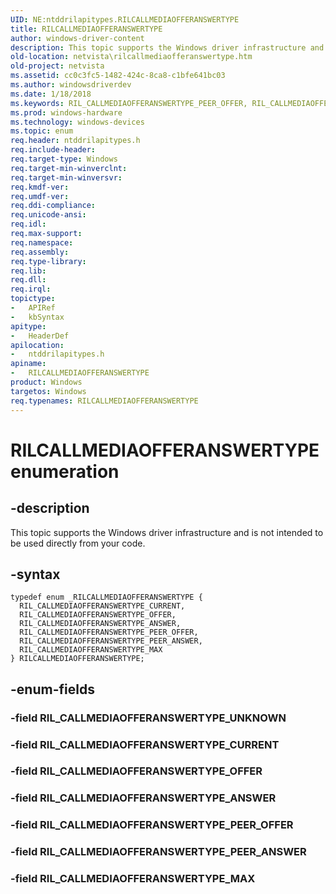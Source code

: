 ```yaml
---
UID: NE:ntddrilapitypes.RILCALLMEDIAOFFERANSWERTYPE
title: RILCALLMEDIAOFFERANSWERTYPE
author: windows-driver-content
description: This topic supports the Windows driver infrastructure and is not intended to be used directly from your code.
old-location: netvista\rilcallmediaofferanswertype.htm
old-project: netvista
ms.assetid: cc0c3fc5-1482-424c-8ca8-c1bfe641bc03
ms.author: windowsdriverdev
ms.date: 1/18/2018
ms.keywords: RIL_CALLMEDIAOFFERANSWERTYPE_PEER_OFFER, RIL_CALLMEDIAOFFERANSWERTYPE_OFFER, ntddrilapitypes/RIL_CALLMEDIAOFFERANSWERTYPE_PEER_OFFER, ntddrilapitypes/RILCALLMEDIAOFFERANSWERTYPE, ntddrilapitypes/RIL_CALLMEDIAOFFERANSWERTYPE_CURRENT, RIL_CALLMEDIAOFFERANSWERTYPE_PEER_ANSWER, RILCALLMEDIAOFFERANSWERTYPE enumeration [Network Drivers Starting with Windows Vista], ntddrilapitypes/RIL_CALLMEDIAOFFERANSWERTYPE_OFFER, ntddrilapitypes/RIL_CALLMEDIAOFFERANSWERTYPE_ANSWER, ntddrilapitypes/RIL_CALLMEDIAOFFERANSWERTYPE_PEER_ANSWER, RIL_CALLMEDIAOFFERANSWERTYPE_MAX, ntddrilapitypes/RIL_CALLMEDIAOFFERANSWERTYPE_MAX, netvista.rilcallmediaofferanswertype, RIL_CALLMEDIAOFFERANSWERTYPE_ANSWER, RILCALLMEDIAOFFERANSWERTYPE, RIL_CALLMEDIAOFFERANSWERTYPE_CURRENT
ms.prod: windows-hardware
ms.technology: windows-devices
ms.topic: enum
req.header: ntddrilapitypes.h
req.include-header: 
req.target-type: Windows
req.target-min-winverclnt: 
req.target-min-winversvr: 
req.kmdf-ver: 
req.umdf-ver: 
req.ddi-compliance: 
req.unicode-ansi: 
req.idl: 
req.max-support: 
req.namespace: 
req.assembly: 
req.type-library: 
req.lib: 
req.dll: 
req.irql: 
topictype:
-	APIRef
-	kbSyntax
apitype:
-	HeaderDef
apilocation:
-	ntddrilapitypes.h
apiname:
-	RILCALLMEDIAOFFERANSWERTYPE
product: Windows
targetos: Windows
req.typenames: RILCALLMEDIAOFFERANSWERTYPE
---
```


# RILCALLMEDIAOFFERANSWERTYPE enumeration


## -description


This topic supports the Windows driver infrastructure and is not intended to be used directly from your code.


## -syntax


````
typedef enum _RILCALLMEDIAOFFERANSWERTYPE { 
  RIL_CALLMEDIAOFFERANSWERTYPE_CURRENT,
  RIL_CALLMEDIAOFFERANSWERTYPE_OFFER,
  RIL_CALLMEDIAOFFERANSWERTYPE_ANSWER,
  RIL_CALLMEDIAOFFERANSWERTYPE_PEER_OFFER,
  RIL_CALLMEDIAOFFERANSWERTYPE_PEER_ANSWER,
  RIL_CALLMEDIAOFFERANSWERTYPE_MAX
} RILCALLMEDIAOFFERANSWERTYPE;
````


## -enum-fields




### -field RIL_CALLMEDIAOFFERANSWERTYPE_UNKNOWN


### -field RIL_CALLMEDIAOFFERANSWERTYPE_CURRENT


### -field RIL_CALLMEDIAOFFERANSWERTYPE_OFFER


### -field RIL_CALLMEDIAOFFERANSWERTYPE_ANSWER


### -field RIL_CALLMEDIAOFFERANSWERTYPE_PEER_OFFER


### -field RIL_CALLMEDIAOFFERANSWERTYPE_PEER_ANSWER


### -field RIL_CALLMEDIAOFFERANSWERTYPE_MAX

